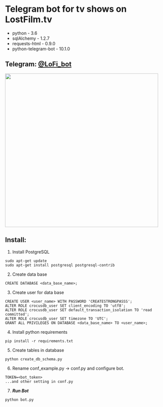 Telegram bot for tv shows on LostFilm.tv
=========================================
- python - 3.6
- sqlAlchemy - 1.2.7
- requests-html - 0.9.0
- python-telegram-bot - 10.1.0

Telegram: [@LoFi_bot](https://t.me/LoFi_bot)
---------
<img src="https://i.imgur.com/GxitKci.jpg" height="500" align="middle">

Install:
--------
1. Install PostgreSQL

```
sudo apt-get update
sudo apt-get install postgresql postgresql-contrib
```
2. Create data base
```
CREATE DATABASE <data_base_name>;
```
3. Create user for data base
```
CREATE USER <user_name> WITH PASSWORD 'CREATESTRONGPASSS';
ALTER ROLE crocusdb_user SET client_encoding TO 'utf8';
ALTER ROLE crocusdb_user SET default_transaction_isolation TO 'read committed';
ALTER ROLE crocusdb_user SET timezone TO 'UTC';
GRANT ALL PRIVILEGES ON DATABASE <data_base_name> TO <user_name>;
```
4. Install python requirements
```
pip install -r requirements.txt
```
5. Create tables in database
```
python create_db_schema.py
```
6. Rename conf_example.py -> conf.py and configure bot.
```
TOKEN=<bot_token>
...and other setting in conf.py
```

7. ***Run Bot***
```
python bot.py
```
